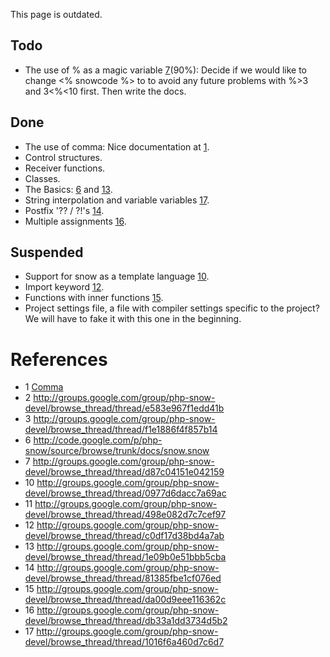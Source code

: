 

This page is outdated.

## Todo ##
  * The use of % as a magic variable [7](7.md)(90%): Decide if we would like to change <% snowcode %> to <? snowcode ?> to avoid any future problems with %>3 and 3<%<10 first. Then write the docs.

## Done ##
  * The use of comma: Nice documentation at [1](1.md).
  * Control structures.
  * Receiver functions.
  * Classes.
  * The Basics: [6](6.md) and [13](13.md).
  * String interpolation and variable variables [17](17.md).
  * Postfix '?? / ?!'s [14](14.md).
  * Multiple assignments [16](16.md).

## Suspended ##
  * Support for snow as a template language [10](10.md).
  * Import keyword [12](12.md).
  * Functions with inner functions [15](15.md).
  * Project settings file, a file with compiler settings specific to the project? We will have to fake it with this one in the beginning.
# References #
  * 1 [Comma](Comma.md)
  * 2 http://groups.google.com/group/php-snow-devel/browse_thread/thread/e583e967f1edd41b
  * 3 http://groups.google.com/group/php-snow-devel/browse_thread/thread/f1e1886f4f857b14
  * 6 http://code.google.com/p/php-snow/source/browse/trunk/docs/snow.snow
  * 7 http://groups.google.com/group/php-snow-devel/browse_thread/thread/d87c04151e042159
  * 10 http://groups.google.com/group/php-snow-devel/browse_thread/thread/0977d6dacc7a69ac
  * 11 http://groups.google.com/group/php-snow-devel/browse_thread/thread/498e082d7c7cef97
  * 12 http://groups.google.com/group/php-snow-devel/browse_thread/thread/c0df17d38bd4a7ab
  * 13 http://groups.google.com/group/php-snow-devel/browse_thread/thread/1e09b0e51bbb5cba
  * 14 http://groups.google.com/group/php-snow-devel/browse_thread/thread/81385fbe1cf076ed
  * 15 http://groups.google.com/group/php-snow-devel/browse_thread/thread/da00d9eee116362c
  * 16 http://groups.google.com/group/php-snow-devel/browse_thread/thread/db33a1dd3734d5b2
  * 17 http://groups.google.com/group/php-snow-devel/browse_thread/thread/1016f6a460d7c6d7
